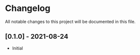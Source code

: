 # Changelog

All notable changes to this project will be documented in this file.

## [0.1.0] - 2021-08-24
- Initial 